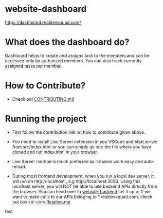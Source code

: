 # website-dashboard

https://dashboard.realdevsquad.com/

# What does the dashboard do?

Dashboard helps to create and assigns task to the members and can be accessed only by authorized members. You can also track currently assigned tasks per member.

# How to Contribute?

- Check out [CONTRIBUTING.md](https://github.com/Real-Dev-Squad/website-dashboard/blob/develop/CONTRIBUTING.md)

# Running the project

- First follow the contribution link on how to contribute given above.

- You need to install Live Server extension in you VSCode and start server from src/index.html or you can simply go into the file where you have cloned and run index.html in your browser.

- Live Server method is much preferred as it makes work easy and auto-reload.

- During most frontend development, when you run a local dev server, it will run on http://localhost:<some-port>, e.g http://localhost:3000. Using this localhost server, you will NOT be able to use backend APIs directly from the browser. You can head over to [website-backend](https://github.com/Real-Dev-Squad/website-backend) set it up or If we want to make calls to our APIs beloging to \*.realdevsquad.com, check out dev-url-cors [Readme.md](https://github.com/Real-Dev-Squad/docs/tree/main/docs/dev/https-dev-url-cors)

test
